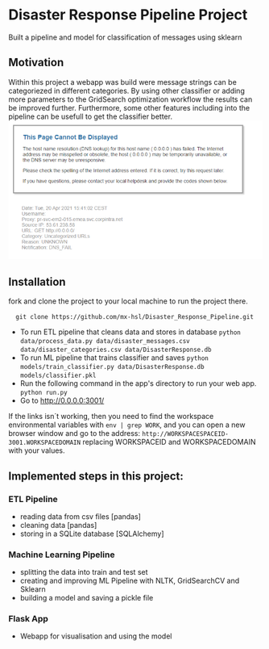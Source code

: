 # Disaster Response Pipeline Project
Built a pipeline and model for classification of messages using sklearn

## Motivation
Within this project a webapp was build were message strings can be categoriezed in different categories. By using other classifier or adding more parameters to the GridSearch optimization workflow the results can be improved further. Furthermore, some other features including into the pipeline can be usefull to get the classifier better.
![Webapp](webapp.png)
## Installation
fork and clone the project to your local machine to run the project there.
```
  git clone https://github.com/mx-hsl/Disaster_Response_Pipeline.git
```
- To run ETL pipeline that cleans data and stores in database
        ```python data/process_data.py data/disaster_messages.csv data/disaster_categories.csv data/DisasterResponse.db```
- To run ML pipeline that trains classifier and saves
        ```python models/train_classifier.py data/DisasterResponse.db models/classifier.pkl```
- Run the following command in the app's directory to run your web app.
    ```python run.py```
- Go to http://0.0.0.0:3001/

If the links isn´t working, then you need to find the workspace environmental variables with `env | grep WORK`, and you can open a new browser window and go to the address:
`http://WORKSPACESPACEID-3001.WORKSPACEDOMAIN` replacing WORKSPACEID and WORKSPACEDOMAIN with your values.

## Implemented steps in this project:
### ETL Pipeline
- reading data from csv files [pandas]
- cleaning data [pandas]
- storing in a SQLite database [SQLAlchemy]

### Machine Learning Pipeline
- splitting the data into train and test set
- creating and improving ML Pipeline with NLTK, GridSearchCV and Sklearn
- building a model and saving a pickle file

### Flask App
- Webapp for visualisation and using the model
